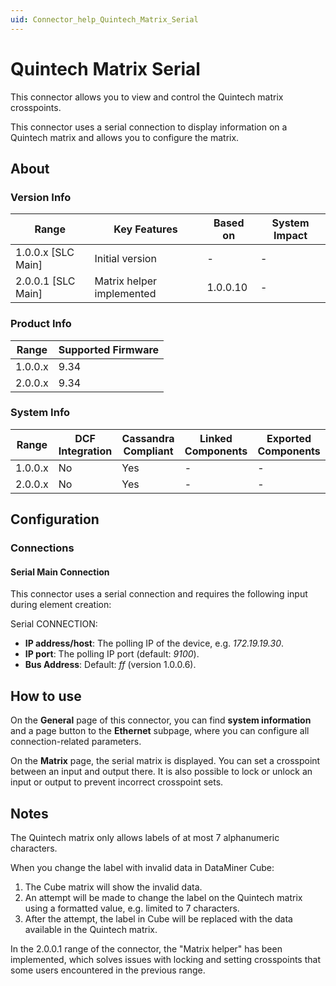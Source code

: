 ```yaml
---
uid: Connector_help_Quintech_Matrix_Serial
---
```


# Quintech Matrix Serial

This connector allows you to view and control the Quintech matrix crosspoints.

This connector uses a serial connection to display information on a Quintech matrix and allows you to configure the matrix.

## About

### Version Info

| Range              | Key Features              | Based on | System Impact |
|--------------------|---------------------------|----------|---------------|
| 1.0.0.x [SLC Main] | Initial version           | -        | -             |
| 2.0.0.1 [SLC Main] | Matrix helper implemented | 1.0.0.10 | -             |

### Product Info

| Range     | Supported Firmware     |
|-----------|------------------------|
| 1.0.0.x   | 9.34                   |
| 2.0.0.x   | 9.34                   |

### System Info

| Range     | DCF Integration     | Cassandra Compliant     | Linked Components     | Exported Components     |
|-----------|---------------------|-------------------------|-----------------------|-------------------------|
| 1.0.0.x   | No                  | Yes                     | -                     | -                       |
| 2.0.0.x   | No                  | Yes                     | -                     | -                       |

## Configuration

### Connections

#### Serial Main Connection

This connector uses a serial connection and requires the following input during element creation:

Serial CONNECTION:

- **IP address/host**: The polling IP of the device, e.g. *172.19.19.30*.
- **IP port**: The polling IP port (default: *9100*).
- **Bus Address**: Default: *ff* (version 1.0.0.6).

## How to use

On the **General** page of this connector, you can find **system information** and a page button to the **Ethernet** subpage, where you can configure all connection-related parameters.

On the **Matrix** page, the serial matrix is displayed. You can set a crosspoint between an input and output there. It is also possible to lock or unlock an input or output to prevent incorrect crosspoint sets.

## Notes

The Quintech matrix only allows labels of at most 7 alphanumeric characters.

When you change the label with invalid data in DataMiner Cube:

1. The Cube matrix will show the invalid data.
1. An attempt will be made to change the label on the Quintech matrix using a formatted value, e.g. limited to 7 characters.
1. After the attempt, the label in Cube will be replaced with the data available in the Quintech matrix.

In the 2.0.0.1 range of the connector, the "Matrix helper" has been implemented, which solves issues with locking and setting crosspoints that some users encountered in the previous range.
